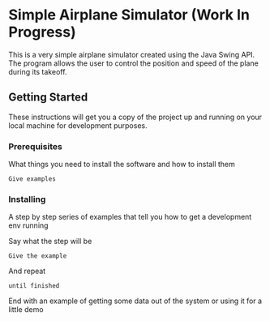 # Simple Airplane Simulator (Work In Progress)

This is a very simple airplane simulator created using the Java Swing API. The program allows the user to control the position and speed of the plane during its takeoff.

## Getting Started

These instructions will get you a copy of the project up and running on your local machine for development purposes.

### Prerequisites

What things you need to install the software and how to install them

```
Give examples
```

### Installing

A step by step series of examples that tell you how to get a development env running

Say what the step will be

```
Give the example
```

And repeat

```
until finished
```

End with an example of getting some data out of the system or using it for a little demo
